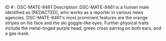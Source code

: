 ID # : DSC-MATE-8461
Description: DSC-MATE-8461 is a human male identified as [REDACTED], who works as a reporter in various news agencies. DSC-MATE-8461's most prominent features are the orange stripes on his face and the ski goggle-like eyes. Further physical traits include the metal-tinged purple head, green cross earring on both ears, and a gas mask.
